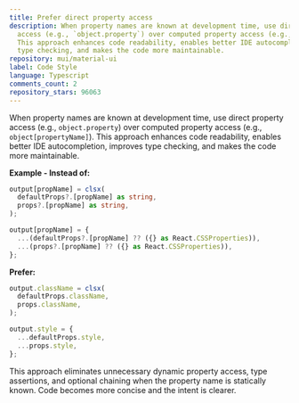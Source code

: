 ```yaml
---
title: Prefer direct property access
description: When property names are known at development time, use direct property
  access (e.g., `object.property`) over computed property access (e.g., `object[propertyName]`).
  This approach enhances code readability, enables better IDE autocompletion, improves
  type checking, and makes the code more maintainable.
repository: mui/material-ui
label: Code Style
language: Typescript
comments_count: 2
repository_stars: 96063
---
```


When property names are known at development time, use direct property access (e.g., `object.property`) over computed property access (e.g., `object[propertyName]`). This approach enhances code readability, enables better IDE autocompletion, improves type checking, and makes the code more maintainable.

**Example - Instead of:**
```typescript
output[propName] = clsx(
  defaultProps?.[propName] as string,
  props?.[propName] as string,
);

output[propName] = {
  ...(defaultProps?.[propName] ?? ({} as React.CSSProperties)),
  ...(props?.[propName] ?? ({} as React.CSSProperties)),
};
```

**Prefer:**
```typescript
output.className = clsx(
  defaultProps.className,
  props.className,
);

output.style = {
  ...defaultProps.style,
  ...props.style,
};
```

This approach eliminates unnecessary dynamic property access, type assertions, and optional chaining when the property name is statically known. Code becomes more concise and the intent is clearer.